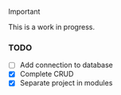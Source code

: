 > [!IMPORTANT]  
> This is a work in progress.

### TODO
- [ ] Add connection to database
- [x] Complete CRUD
- [x] Separate project in modules
